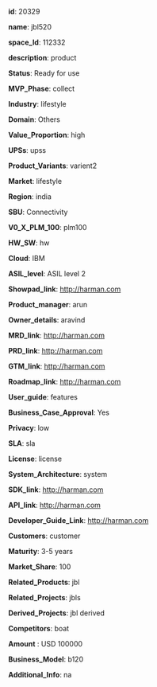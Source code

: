 **id**: 20329

**name**: jbl520

**space_Id**: 112332

**description**: product

**Status**: Ready for use

**MVP_Phase**: collect

**Industry**: lifestyle

**Domain**: Others 

**Value_Proportion**: high

**UPSs**: upss

**Product_Variants**: varient2

**Market**: lifestyle

**Region**: india

**SBU**: Connectivity

**V0_X_PLM_100**: plm100

**HW_SW**: hw

**Cloud**: IBM

**ASIL_level**: ASIL level 2

**Showpad_link**: http://harman.com

**Product_manager**: arun

**Owner_details**: aravind

**MRD_link**: http://harman.com

**PRD_link**: http://harman.com

**GTM_link**: http://harman.com

**Roadmap_link**: http://harman.com

**User_guide**: features

**Business_Case_Approval**: Yes

**Privacy**: low

**SLA**: sla

**License**: license

**System_Architecture**: system

**SDK_link**: http://harman.com

**API_link**: http://harman.com

**Developer_Guide_Link**: http://harman.com

**Customers**: customer

**Maturity**: 3-5 years

**Market_Share**: 100

**Related_Products**: jbl

**Related_Projects**: jbls 

**Derived_Projects**: jbl derived

**Competitors**: boat

**Amount** : USD
 100000

**Business_Model**: b120

**Additional_Info**: na